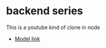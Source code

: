 # backend series

This is a youtube kind of clone in node

- [Model link](https://app.eraser.io/workspace/YtPqZ1VogxGy1jzIDkzj)
